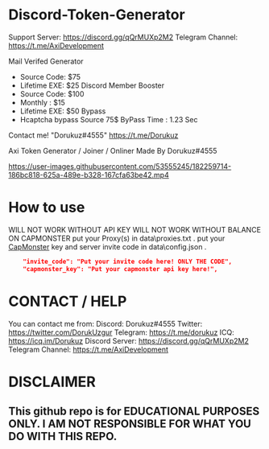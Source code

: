 
# Discord-Token-Generator

Support Server: https://discord.gg/qQrMUXp2M2
Telegram Channel: https://t.me/AxiDevelopment

Mail Verifed Generator
- Source Code: $75
- Lifetime EXE: $25
Discord Member Booster
- Source Code: $100 
- Monthly : $15
- Lifetime EXE: $50
Bypass
- Hcaptcha bypass Source 75$
  ByPass Time : 1.23 Sec

Contact me! "Dorukuz#4555"
            https://t.me/Dorukuz

Axi Token Generator / Joiner / Onliner Made By Dorukuz#4555



https://user-images.githubusercontent.com/53555245/182259714-186bc818-625a-489e-b328-167cfa63be42.mp4






# How to use

WILL NOT WORK WITHOUT API KEY
WILL NOT WORK WITHOUT BALANCE ON CAPMONSTER
put your Proxy(s) in data\proxies.txt .
put your [CapMonster](https://capmonster.cloud) key and server invite code in data\config.json .
```json
    "invite_code": "Put your invite code here! ONLY THE CODE", 
    "capmonster_key": "Put your capmonster api key here!",
```

# CONTACT / HELP

You can contact me from:
Discord: Dorukuz#4555
Twitter: https://twitter.com/DorukUzgur
Telegram: https://t.me/dorukuz
ICQ: https://icq.im/Dorukuz
Discord Server: https://discord.gg/qQrMUXp2M2
Telegram Channel: https://t.me/AxiDevelopment
# DISCLAIMER

## This github repo is for EDUCATIONAL PURPOSES ONLY. I AM NOT RESPONSIBLE FOR WHAT YOU DO WITH THIS REPO.
